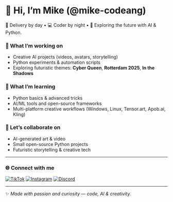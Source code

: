# 👋 Hi, I’m Mike (@mike-codeang)

🚴 Delivery by day • 💻 Coder by night • 🤖 Exploring the future with AI & Python.  

### 🔭 What I’m working on
- Creative AI projects (videos, avatars, storytelling)  
- Python experiments & automation scripts  
- Exploring futuristic themes: **Cyber Queen**, **Rotterdam 2025**, **In the Shadows**  

### 🌱 What I’m learning
- Python basics & advanced tricks  
- AI/ML tools and open-source frameworks  
- Multi-platform creative workflows (Windows, Linux, Tensor.art, Apob.ai, Kling)

### 👯 Let’s collaborate on
- AI-generated art & video  
- Small open-source Python projects  
- Futuristic storytelling & creative tech

---

### 🌐 Connect with me  

[![TikTok](https://img.shields.io/badge/TikTok-%23000000.svg?&style=for-the-badge&logo=tiktok&logoColor=white)](https://www.tiktok.com/@michail.nl)
[![Instagram](https://img.shields.io/badge/Instagram-%23E4405F.svg?&style=for-the-badge&logo=instagram&logoColor=white)](https://www.instagram.com/mikeang_official)
[![Discord](https://img.shields.io/badge/Discord-%235865F2.svg?&style=for-the-badge&logo=discord&logoColor=white)](https://discord.gg/bzZ29cpv)

---

✨ *Made with passion and curiosity — code, AI & creativity.*
